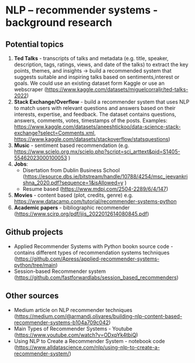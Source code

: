 # NLP – recommender systems - background research

## Potential topics
1. __Ted Talks__ - transcripts of talks and metadata (e.g.  title, speaker, description, tags, ratings, views, and date of the talks) to  extract the key points, themes, and insights -> build a recommended system that suggests suitable and inspiring talks based on sentiments,interest or goals. We could use an existing dataset form Kaggle or use an webscraper (https://www.kaggle.com/datasets/miguelcorraljr/ted-talks-2022)
2. __Stack Exchange/Overflow__ - build a recommender system that uses NLP to match users with relevant questions and answers based on their interests, expertise, and feedback. The dataset contains questions, answers, comments, votes, timestamps of the posts. Examples: https://www.kaggle.com/datasets/aneeshtickoo/data-science-stack-exchange?select=Comments.xml, https://www.kaggle.com/datasets/stackoverflow/statsquestions)
3. __Music__ - sentiment based recommendation (e.g. https://www.scielo.org.mx/scielo.php?script=sci_arttext&pid=S1405-55462023000100053 )
4. __Jobs__:
	* Disertation from Dublin Business School (https://esource.dbs.ie/bitstream/handle/10788/4254/msc_jeevankrishna_2020.pdf?sequence=1&isAllowed=y )
	* Resume based (https://www.mdpi.com/2504-2289/6/4/147)
5. __Movies__ - content based (plot, credits, genre) e.g. https://www.datacamp.com/tutorial/recommender-systems-python
6. __Academic papers__ - bibliographic recommender (https://www.scirp.org/pdf/ijis_2022012614080845.pdf)


## Github projects
* Applied Recommender Systems with Python  bookn source code - contains different  types of recommendation systems techniques 
(https://github.com/Apress/applied-recommender-systems-python/tree/main)
* Session-based Recommender system (https://github.com/fastforwardlabs/session_based_recommenders)

## Other sources
* Medium article on NLP recommender techniques (https://medium.com/@armandj.olivares/building-nlp-content-based-recommender-systems-b104a709c042)
* Main Types of Recommender Systems - Youtube (https://www.youtube.com/watch?v=ODxpYk4tbiQ)
* Using NLP to Create a Recommender System - notebook code (https://www.alldatascience.com/nlp/using-nlp-to-create-a-recommender-system/)


